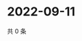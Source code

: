 # 2022-09-11

共 0 条

<!-- BEGIN WEIBO -->
<!-- 最后更新时间 Sun Sep 11 2022 16:20:12 GMT+0800 (China Standard Time) -->

<!-- END WEIBO -->
